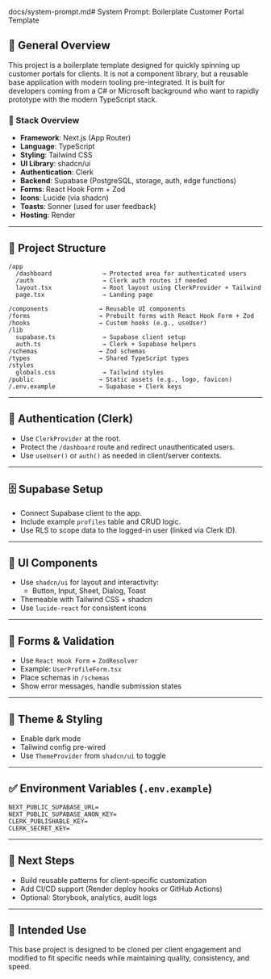 docs/system-prompt.md# System Prompt: Boilerplate Customer Portal Template

## 🧱 General Overview

This project is a boilerplate template designed for quickly spinning up customer portals for clients. It is not a component library, but a reusable base application with modern tooling pre-integrated. It is built for developers coming from a C# or Microsoft background who want to rapidly prototype with the modern TypeScript stack.

### 🔧 Stack Overview

- **Framework**: Next.js (App Router)
- **Language**: TypeScript
- **Styling**: Tailwind CSS
- **UI Library**: shadcn/ui
- **Authentication**: Clerk
- **Backend**: Supabase (PostgreSQL, storage, auth, edge functions)
- **Forms**: React Hook Form + Zod
- **Icons**: Lucide (via shadcn)
- **Toasts**: Sonner (used for user feedback)
- **Hosting**: Render

---

## 📁 Project Structure

```
/app
  /dashboard              → Protected area for authenticated users
  /auth                   → Clerk auth routes if needed
  layout.tsx              → Root layout using ClerkProvider + Tailwind
  page.tsx                → Landing page

/components              → Reusable UI components
/forms                   → Prebuilt forms with React Hook Form + Zod
/hooks                   → Custom hooks (e.g., useUser)
/lib
  supabase.ts             → Supabase client setup
  auth.ts                 → Clerk + Supabase helpers
/schemas                 → Zod schemas
/types                   → Shared TypeScript types
/styles
  globals.css             → Tailwind styles
/public                  → Static assets (e.g., logo, favicon)
/.env.example            → Supabase + Clerk keys
```

---

## 🔐 Authentication (Clerk)

- Use `ClerkProvider` at the root.
- Protect the `/dashboard` route and redirect unauthenticated users.
- Use `useUser()` or `auth()` as needed in client/server contexts.

---

## 🗄️ Supabase Setup

- Connect Supabase client to the app.
- Include example `profiles` table and CRUD logic.
- Use RLS to scope data to the logged-in user (linked via Clerk ID).

---

## 🧩 UI Components

- Use `shadcn/ui` for layout and interactivity:
  - Button, Input, Sheet, Dialog, Toast
- Themeable with Tailwind CSS + shadcn
- Use `lucide-react` for consistent icons

---

## 📄 Forms & Validation

- Use `React Hook Form` + `ZodResolver`
- Example: `UserProfileForm.tsx`
- Place schemas in `/schemas`
- Show error messages, handle submission states

---

## 🌙 Theme & Styling

- Enable dark mode
- Tailwind config pre-wired
- Use `ThemeProvider` from `shadcn/ui` to toggle

---

## ✅ Environment Variables (`.env.example`)

```env
NEXT_PUBLIC_SUPABASE_URL=
NEXT_PUBLIC_SUPABASE_ANON_KEY=
CLERK_PUBLISHABLE_KEY=
CLERK_SECRET_KEY=
```

---

## 📄 Next Steps

- Build reusable patterns for client-specific customization
- Add CI/CD support (Render deploy hooks or GitHub Actions)
- Optional: Storybook, analytics, audit logs

---

## 🧠 Intended Use

This base project is designed to be cloned per client engagement and modified to fit specific needs while maintaining quality, consistency, and speed.

